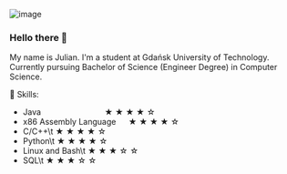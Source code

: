 ![image](https://user-images.githubusercontent.com/78416604/118629886-4ee97200-b7ce-11eb-8937-8aa5b64b5119.png)
### Hello there 👋

My name is Julian. I'm a student at Gdańsk University of Technology. Currently pursuing Bachelor of Science (Engineer Degree) in Computer Science. 

🌱 Skills:
- Java &emsp; &emsp; &emsp; &emsp; &emsp; &emsp; &#9733;	&#9733;	&#9733;	&#9733; &#9734; 
- x86 Assembly Language &emsp; &#9733;	&#9733;	&#9733;	&#9733; &#9734; 
- C/C++\t &#9733;	&#9733;	&#9733;	&#9733; &#9734; 
- Python\t &#9733;	&#9733;	&#9733;	&#9733; &#9734; 
- Linux and Bash\t &#9733;	&#9733;	&#9733;	&#9734; &#9734; 
- SQL\t &#9733;	&#9733;	&#9733;	&#9734; &#9734;
